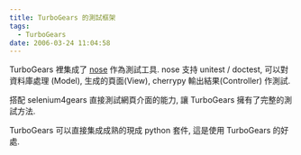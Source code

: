 ```yaml
---
title: TurboGears 的測試框架
tags:
  - TurboGears
date: 2006-03-24 11:04:58
---
```


TurboGears 裡集成了 [nose](http://somethingaboutorange.com/mrl/projects/nose/) 作為測試工具. nose 支持 unitest / doctest, 可以對資料庫處理 (Model), 生成的頁面(View),  cherrypy 輸出結果(Controller) 作測試. 

搭配 selenium4gears 直接測試網頁介面的能力, 讓 TurboGears 擁有了完整的測試方法.

TurboGears 可以直接集成成熟的現成 python 套件, 這是使用 TurboGears 的好處.
